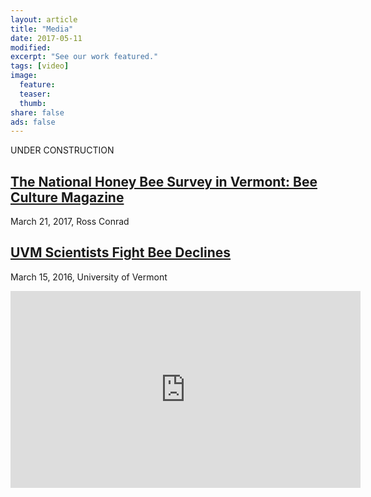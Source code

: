 ```yaml
---
layout: article
title: "Media"
date: 2017-05-11
modified:
excerpt: "See our work featured."
tags: [video]
image:
  feature:
  teaser:
  thumb:
share: false
ads: false
---
```


UNDER CONSTRUCTION

<div class="tile">
<h2 class="post-title"><a href="http://www.beeculture.com/national-honey-bee-survey-vermont/">The National Honey Bee Survey in Vermont: Bee Culture Magazine</a></h2>
  <p class="post-excerpt">March 21, 2017, Ross Conrad </p>
</div><!-- /.tile -->


<div class="tile">
<h2 class="post-title"><a href="https://www.uvm.edu/newsstories/news/uvm_scientists_fight_bee_declines">UVM Scientists Fight Bee Declines</a></h2>
  <p class="post-excerpt"> March 15, 2016, University of Vermont </p>
</div><!-- /.tile -->



<iframe width="560" height="315" src="https://www.youtube.com/watch?v=jaxyO2EfST4" frameborder="0"> </iframe>


